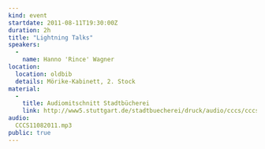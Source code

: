 ```yaml
---
kind: event
startdate: 2011-08-11T19:30:00Z
duration: 2h
title: "Lightning Talks"
speakers:
  -
    name: Hanno 'Rince' Wagner
location:
  location: oldbib
  details: Mörike-Kabinett, 2. Stock
material:
  -
    title: Audiomitschnitt Stadtbücherei
    link: http://www5.stuttgart.de/stadtbuecherei/druck/audio/cccs/cccs_audio.htm#29
audio:
  CCCS11082011.mp3
public: true
---
```


